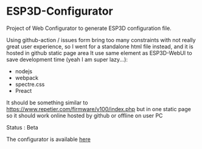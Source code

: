 # ESP3D-Configurator

Project of Web Configurator to generate ESP3D configuration file.

Using github-action / issues form bring too many constraints with not really great user experience, so I went for
a standalone html file instead, and it is hosted in github static page area
It use same element as ESP3D-WebUI to save development time (yeah I am super lazy...):

-   nodejs
-   webpack
-   spectre.css
-   Preact

It should be something similar to https://www.repetier.com/firmware/v100/index.php but in one static page so it should work online hosted by github or offline on user PC

Status : Beta

The configurator is available [here](https://luc-github.github.io/)
